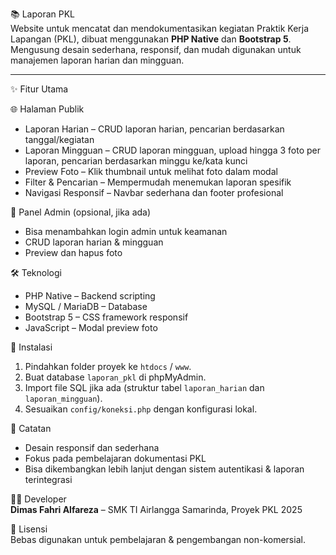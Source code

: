 📚 Laporan PKL  
Website untuk mencatat dan mendokumentasikan kegiatan Praktik Kerja Lapangan (PKL), dibuat menggunakan **PHP Native** dan **Bootstrap 5**. Mengusung desain sederhana, responsif, dan mudah digunakan untuk manajemen laporan harian dan mingguan.

---

✨ Fitur Utama  

🌐 Halaman Publik  
- Laporan Harian – CRUD laporan harian, pencarian berdasarkan tanggal/kegiatan  
- Laporan Mingguan – CRUD laporan mingguan, upload hingga 3 foto per laporan, pencarian berdasarkan minggu ke/kata kunci  
- Preview Foto – Klik thumbnail untuk melihat foto dalam modal  
- Filter & Pencarian – Mempermudah menemukan laporan spesifik  
- Navigasi Responsif – Navbar sederhana dan footer profesional  

🔐 Panel Admin (opsional, jika ada)  
- Bisa menambahkan login admin untuk keamanan  
- CRUD laporan harian & mingguan  
- Preview dan hapus foto  

🛠️ Teknologi  
- PHP Native – Backend scripting  
- MySQL / MariaDB – Database  
- Bootstrap 5 – CSS framework responsif  
- JavaScript – Modal preview foto  

🚀 Instalasi  
1. Pindahkan folder proyek ke `htdocs` / `www`.  
2. Buat database `laporan_pkl` di phpMyAdmin.  
3. Import file SQL jika ada (struktur tabel `laporan_harian` dan `laporan_mingguan`).  
4. Sesuaikan `config/koneksi.php` dengan konfigurasi lokal.  

📌 Catatan  
- Desain responsif dan sederhana  
- Fokus pada pembelajaran dokumentasi PKL  
- Bisa dikembangkan lebih lanjut dengan sistem autentikasi & laporan terintegrasi  

👨‍💻 Developer  
**Dimas Fahri Alfareza** – SMK TI Airlangga Samarinda, Proyek PKL 2025  

📄 Lisensi  
Bebas digunakan untuk pembelajaran & pengembangan non-komersial.